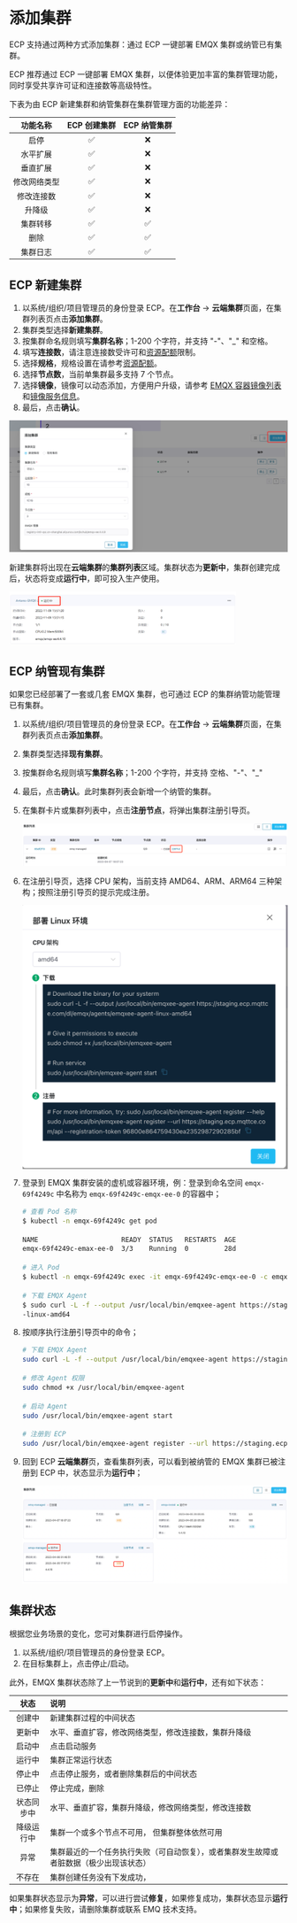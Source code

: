 # 添加集群

ECP 支持通过两种方式添加集群：通过 ECP 一键部署 EMQX 集群或纳管已有集群。

ECP 推荐通过 ECP 一键部署 EMQX 集群，以便体验更加丰富的集群管理功能，同时享受共享许可证和连接数等高级特性。

下表为由 ECP 新建集群和纳管集群在集群管理方面的功能差异：

|功能名称|ECP **创建**集群|ECP **纳管**集群|
|:--------:|:----:|:----:|
|启停|✅|❌|
|水平扩展|✅|❌|
|垂直扩展|✅|❌|
|修改网络类型|✅|❌|
|修改连接数|✅|❌|
|升降级|✅|❌|
|集群转移|✅|✅|
|删除|✅|✅|
|集群日志|✅|✅|

## ECP 新建集群

1. 以系统/组织/项目管理员的身份登录 ECP。在**工作台** -> **云端集群**页面，在集群列表页点击**添加集群**。
2. 集群类型选择**新建集群**。
3. 按集群命名规则填写**集群名称**；1-200 个字符，并支持 "-"、"_" 和空格。
4. 填写**连接数**，请注意连接数受许可和[资源配额](../system_admin/resource_config.md#集群资源配额)限制。
5. 选择**规格**，规格设置在请参考[资源配额](../system_admin/resource_config.md#集群资源配额)。
6. 选择**节点数**，当前单集群最多支持 7 个节点。
7. 选择**镜像**，镜像可以动态添加，方便用户升级，请参考 [EMQX 容器镜像列表](../system_admin/resource_config.md#emqx-容器镜像列表)和[镜像服务信息](../system_admin/resource_config.md#配置镜像服务信息)。
8. 最后，点击**确认**。

![cluster-new](./_assets/cluster-new.png)

新建集群将出现在**云端集群**的**集群列表**区域。集群状态为**更新中**，集群创建完成后，状态将变成**运行中**，即可投入生产使用。

<img src="./_assets/cluster-running.png" alt="cluster-running" style="zoom:40%;" />

## ECP 纳管现有集群

如果您已经部署了一套或几套 EMQX 集群，也可通过 ECP 的集群纳管功能管理已有集群。

1. 以系统/组织/项目管理员的身份登录 ECP。在**工作台** -> **云端集群**页面，在集群列表页点击**添加集群**。

2. 集群类型选择**现有集群**。

3. 按集群命名规则填写**集群名称**；1-200 个字符，并支持 空格、"-"、"_"

4. 最后，点击**确认**。此时集群列表会新增一个纳管的集群。

5. 在集群卡片或集群列表中，点击**注册节点**，将弹出集群注册引导页。

   

   ![cluster-running](./_assets/cluster-existing-init.png)  



6. 在注册引导页，选择 CPU 架构，当前支持 AMD64、ARM、ARM64 三种架构；按照注册引导页的提示完成注册。

   

   <img src="./_assets/cluster-existing-reg.png" style="zoom:50%;" align="middle"> 



7. 登录到 EMQX 集群安装的虚机或容器环境，例：登录到命名空间 `emqx-69f4249c` 中名称为 `emqx-69f4249c-emqx-ee-0` 的容器中；

   ```bash
   # 查看 Pod 名称
   $ kubectl -n emqx-69f4249c get pod                          
   
   NAME                     READY  STATUS   RESTARTS  AGE
   emqx-69f4249c-emax-ee-0  3/3    Running  0         28d
   
   # 进入 Pod
   $ kubectl -n emqx-69f4249c exec -it emqx-69f4249c-emqx-ee-0 -c emqx -- sh
   
   # 下载 EMQX Agent
   $ sudo curl -L -f --output /usr/local/bin/emqxee-agent https://staging.ecp.mqttce.com/dl/emqx/agents/emqxee-agent
   -linux-amd64
   ```

8. 按顺序执行注册引导页中的命令；

   ```bash
   # 下载 EMQX Agent 
   sudo curl -L -f --output /usr/local/bin/emqxee-agent https://staging.ecp.mqttce.com/dl/emqx/agents/emqxee-agent-linux-amd64
   
   # 修改 Agent 权限
   sudo chmod +x /usr/local/bin/emqxee-agent
   
   # 启动 Agent
   sudo /usr/local/bin/emqxee-agent start
   
   # 注册到 ECP
   sudo /usr/local/bin/emqxee-agent register --url https://staging.ecp.mqttce.com/api --registration-token bf2779e5176446cd8e18fde81d826497
   ```

8. 回到 ECP **云端集群**页，查看集群列表，可以看到被纳管的 EMQX 集群已被注册到 ECP 中，状态显示为**运行中**；

   

   ![纳管集群](./_assets/cluster-existing.png) 

## 集群状态

根据您业务场景的变化，您可对集群进行启停操作。

1. 以系统/组织/项目管理员的身份登录 ECP。
2. 在目标集群上，点击停止/启动。

此外，EMQX 集群状态除了上一节说到的**更新中**和**运行中**，还有如下状态：

|    状态    | 说明                                                         |
| :--------: | :----------------------------------------------------------- |
|   创建中   | 新建集群过程的中间状态                                       |
|   更新中   | 水平、垂直扩容，修改网络类型，修改连接数，集群升降级          |
|   启动中   | 点击启动服务                                                 |
|   运行中   | 集群正常运行状态                                             |
|   停止中   | 点击停止服务，或者删除集群后的中间状态                        |
|   已停止   | 停止完成，删除                                               |
| 状态同步中 | 水平、垂直扩容，集群升降级，修改网络类型，修改连接数         |
| 降级运行中 | 集群一个或多个节点不可用， 但集群整体依然可用                |
|    异常    | 集群最近的一个任务执行失败（可自动恢复），或者集群发生故障或者脏数据（极少出现该状态） |
|   不存在   | 集群创建任务没有下发成功，                                   |

如果集群状态显示为**异常**，可以进行尝试**修复**，如果修复成功，集群状态显示**运行中**；如果修复失败，请删除集群或联系 EMQ 技术支持。